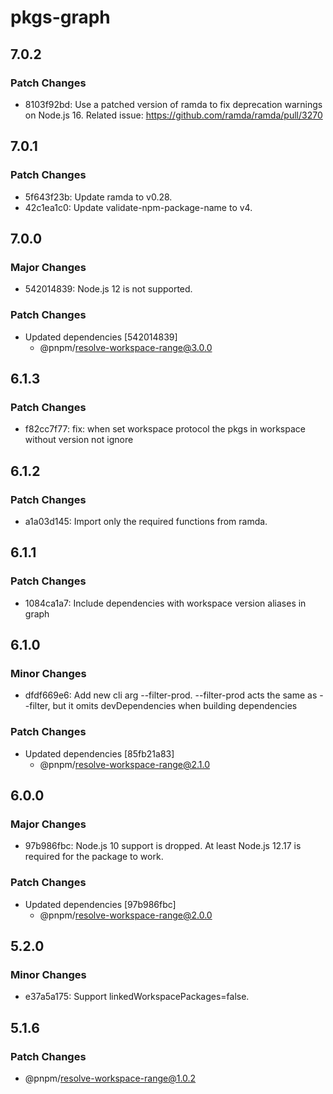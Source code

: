 # pkgs-graph

## 7.0.2

### Patch Changes

- 8103f92bd: Use a patched version of ramda to fix deprecation warnings on Node.js 16. Related issue: https://github.com/ramda/ramda/pull/3270

## 7.0.1

### Patch Changes

- 5f643f23b: Update ramda to v0.28.
- 42c1ea1c0: Update validate-npm-package-name to v4.

## 7.0.0

### Major Changes

- 542014839: Node.js 12 is not supported.

### Patch Changes

- Updated dependencies [542014839]
  - @pnpm/resolve-workspace-range@3.0.0

## 6.1.3

### Patch Changes

- f82cc7f77: fix: when set workspace protocol the pkgs in workspace without version not ignore

## 6.1.2

### Patch Changes

- a1a03d145: Import only the required functions from ramda.

## 6.1.1

### Patch Changes

- 1084ca1a7: Include dependencies with workspace version aliases in graph

## 6.1.0

### Minor Changes

- dfdf669e6: Add new cli arg --filter-prod. --filter-prod acts the same as --filter, but it omits devDependencies when building dependencies

### Patch Changes

- Updated dependencies [85fb21a83]
  - @pnpm/resolve-workspace-range@2.1.0

## 6.0.0

### Major Changes

- 97b986fbc: Node.js 10 support is dropped. At least Node.js 12.17 is required for the package to work.

### Patch Changes

- Updated dependencies [97b986fbc]
  - @pnpm/resolve-workspace-range@2.0.0

## 5.2.0

### Minor Changes

- e37a5a175: Support linkedWorkspacePackages=false.

## 5.1.6

### Patch Changes

- @pnpm/resolve-workspace-range@1.0.2
